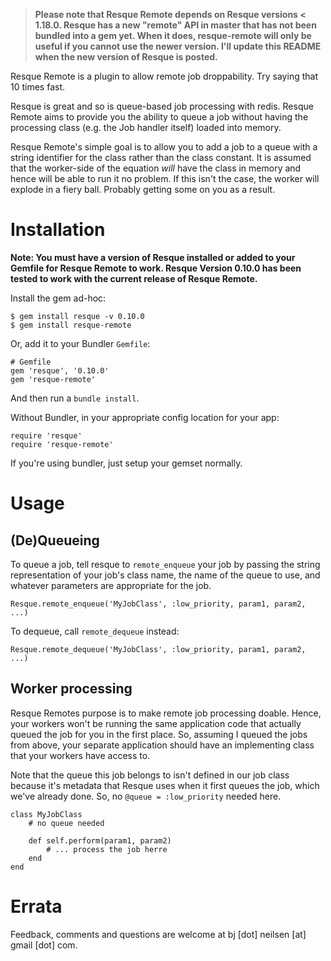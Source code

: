 > **Please note that Resque Remote depends on Resque versions < 1.18.0. Resque has a new "remote" API in master that has not been bundled into a gem yet. When it does, resque-remote will only be useful if you cannot use the newer version. I'll update this README when the new version of Resque is posted.**

Resque Remote is a plugin to allow remote job droppability. Try saying that 10 times fast.

Resque is great and so is queue-based job processing with redis. Resque Remote aims to provide you the ability to queue a job without having the processing class (e.g. the Job handler itself) loaded into memory. 

Resque Remote's simple goal is to allow you to add a job to a queue with a string identifier for the class rather than the class constant. It is assumed that the worker-side of the equation _will_ have the class in memory and hence will be able to run it no problem. If this isn't the case, the worker will explode in a fiery ball. Probably getting some on you as a result.

# Installation

**Note: You must have a version of Resque installed or added to your Gemfile for Resque Remote to work. Resque Version 0.10.0 has been tested to work with the current release of Resque Remote.**

Install the gem ad-hoc:

	$ gem install resque -v 0.10.0
	$ gem install resque-remote
	
Or, add it to your Bundler `Gemfile`:

	# Gemfile
	gem 'resque', '0.10.0'
	gem 'resque-remote'
	
And then run a `bundle install`.
	
Without Bundler, in your appropriate config location for your app:

	require 'resque'
	require 'resque-remote'
	
If you're using bundler, just setup your gemset normally.

# Usage

## (De)Queueing
To queue a job, tell resque to `remote_enqueue` your job by passing the string representation of your job's class name, the name of the queue to use, and whatever parameters are appropriate for the job.

	Resque.remote_enqueue('MyJobClass', :low_priority, param1, param2, ...)
	
To dequeue, call `remote_dequeue` instead:

	Resque.remote_dequeue('MyJobClass', :low_priority, param1, param2, ...)
	
## Worker processing

Resque Remotes purpose is to make remote job processing doable. Hence, your workers won't be running the same application code that actually queued the job for you in the first place. So, assuming I queued the jobs from above, your separate application should have an implementing class that your workers have access to.

Note that the queue this job belongs to isn't defined in our job class because it's metadata that Resque uses when it first queues the job, which we've already done. So, no `@queue = :low_priority` needed here.

	class MyJobClass
		# no queue needed
		
		def self.perform(param1, param2)
			# ... process the job herre
		end
	end

# Errata

Feedback, comments and questions are welcome at bj [dot] neilsen [at] gmail [dot] com.
